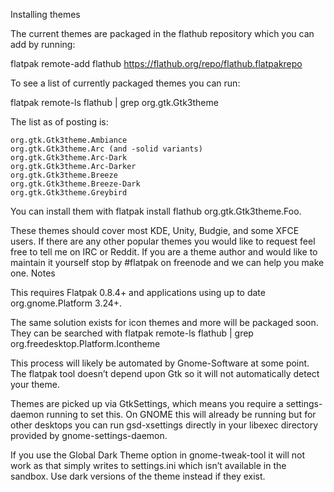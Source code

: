 Installing themes

The current themes are packaged in the flathub repository which you can add by running:

flatpak remote-add flathub https://flathub.org/repo/flathub.flatpakrepo

To see a list of currently packaged themes you can run:

flatpak remote-ls flathub | grep org.gtk.Gtk3theme

The list as of posting is:

    org.gtk.Gtk3theme.Ambiance
    org.gtk.Gtk3theme.Arc (and -solid variants)
    org.gtk.Gtk3theme.Arc-Dark
    org.gtk.Gtk3theme.Arc-Darker
    org.gtk.Gtk3theme.Breeze
    org.gtk.Gtk3theme.Breeze-Dark
    org.gtk.Gtk3theme.Greybird

You can install them with flatpak install flathub org.gtk.Gtk3theme.Foo.

These themes should cover most KDE, Unity, Budgie, and some XFCE users. If there are any other popular themes you would like to request feel free to tell me on IRC or Reddit. If you are a theme author and would like to maintain it yourself stop by #flatpak on freenode and we can help you make one.
Notes

This requires Flatpak 0.8.4+ and applications using up to date org.gnome.Platform 3.24+.

The same solution exists for icon themes and more will be packaged soon. They can be searched with flatpak remote-ls flathub | grep org.freedesktop.Platform.Icontheme

This process will likely be automated by Gnome-Software at some point. The flatpak tool doesn’t depend upon Gtk so it will not automatically detect your theme.

Themes are picked up via GtkSettings, which means you require a settings-daemon running to set this. On GNOME this will already be running but for other desktops you can run gsd-xsettings directly in your libexec directory provided by gnome-settings-daemon.

If you use the Global Dark Theme option in gnome-tweak-tool it will not work as that simply writes to settings.ini which isn’t available in the sandbox. Use dark versions of the theme instead if they exist.